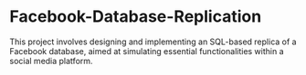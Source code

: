 # Facebook-Database-Replication
This project involves designing and implementing an SQL-based replica of a Facebook database, aimed at simulating essential functionalities within a social media platform.
